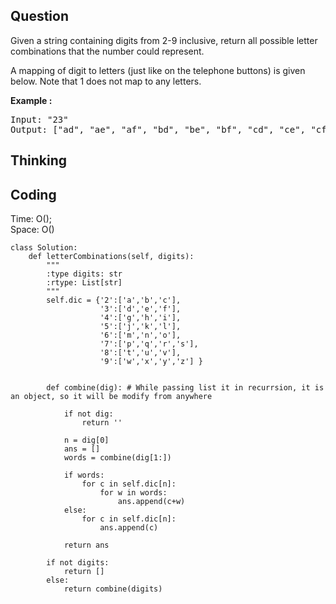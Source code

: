 ## Question
Given a string containing digits from 2-9 inclusive, return all possible letter combinations that the number could represent.<br>

A mapping of digit to letters (just like on the telephone buttons) is given below. Note that 1 does not map to any letters.

**Example :**   
<pre>
Input: "23"
Output: ["ad", "ae", "af", "bd", "be", "bf", "cd", "ce", "cf"].
</pre>

## Thinking

## Coding
Time: O();<br>
Space: O()
```python3
class Solution:
    def letterCombinations(self, digits):
        """
        :type digits: str
        :rtype: List[str]
        """
        self.dic = {'2':['a','b','c'],
                    '3':['d','e','f'],
                    '4':['g','h','i'],
                    '5':['j','k','l'],
                    '6':['m','n','o'],
                    '7':['p','q','r','s'],
                    '8':['t','u','v'],
                    '9':['w','x','y','z'] }
        
        
        def combine(dig): # While passing list it in recurrsion, it is an object, so it will be modify from anywhere
            
            if not dig:
                return ''
            
            n = dig[0]
            ans = []
            words = combine(dig[1:])
            
            if words:
                for c in self.dic[n]: 
                    for w in words:
                        ans.append(c+w)
            else:
                for c in self.dic[n]:
                    ans.append(c)

            return ans
        
        if not digits:
            return []
        else:
            return combine(digits)
        
```
